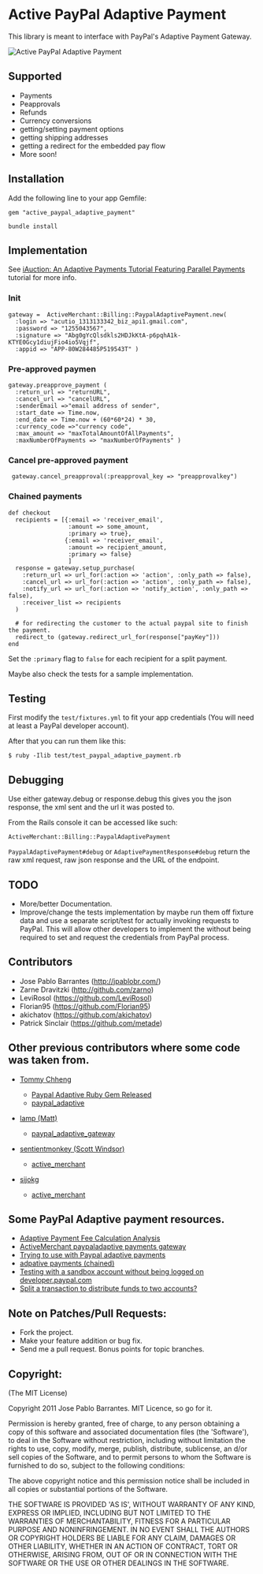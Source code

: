 # Active PayPal Adaptive Payment

This library is meant to interface with PayPal's Adaptive Payment Gateway.

[Active Merchant]:http://www.activemerchant.org

![Active PayPal Adaptive Payment](https://github.com/jpablobr/active_paypal_adaptive_payment/raw/master/doc/split.jpg)

## Supported

* Payments
* Peapprovals
* Refunds
* Currency conversions
* getting/setting payment options
* getting shipping addresses
* getting a redirect for the embedded pay flow
* More soon!

## Installation

Add the following line to your app Gemfile:

    gem "active_paypal_adaptive_payment"

    bundle install

## Implementation

See [iAuction: An Adaptive Payments Tutorial Featuring Parallel Payments](https://www.x.com/docs/DOC-2505) tutorial for more info.

### Init

    gateway =  ActiveMerchant::Billing::PaypalAdaptivePayment.new(
      :login => "acutio_1313133342_biz_api1.gmail.com",
      :password => "1255043567",
      :signature => "Abg0gYcQlsdkls2HDJkKtA-p6pqhA1k-KTYE0Gcy1diujFio4io5Vqjf",
      :appid => "APP-80W284485P519543T" )

### Pre-approved paymen

    gateway.preapprove_payment (
      :return_url => "returnURL",
      :cancel_url => "cancelURL",
      :senderEmail =>"email address of sender",
      :start_date => Time.now,
      :end_date => Time.now + (60*60*24) * 30,
      :currency_code =>"currency code",
      :max_amount => "maxTotalAmountOfAllPayments",
      :maxNumberOfPayments => "maxNumberOfPayments" )

### Cancel pre-approved payment

     gateway.cancel_preapproval(:preapproval_key => "preapprovalkey")

### Chained payments

    def checkout
      recipients = [{:email => 'receiver_email',
                     :amount => some_amount,
                     :primary => true},
                    {:email => 'receiver_email',
                     :amount => recipient_amount,
                     :primary => false}
                     ]
      response = gateway.setup_purchase(
        :return_url => url_for(:action => 'action', :only_path => false),
        :cancel_url => url_for(:action => 'action', :only_path => false),
        :notify_url => url_for(:action => 'notify_action', :only_path => false),
        :receiver_list => recipients
      )

      # for redirecting the customer to the actual paypal site to finish the payment.
      redirect_to (gateway.redirect_url_for(response["payKey"]))
    end

Set the `:primary` flag to `false` for each recipient for a split payment.

Maybe also check the tests for a sample implementation.

## Testing

First modify the `test/fixtures.yml` to fit your app credentials (You
will need at least a PayPal developer account).

After that you can run them like this:

    $ ruby -Ilib test/test_paypal_adaptive_payment.rb

## Debugging

Use either gateway.debug or response.debug this gives you the json
response, the xml sent and the url it was posted to.

From the Rails console it can be accessed like such:

    ActiveMerchant::Billing::PaypalAdaptivePayment

`PaypalAdaptivePayment#debug` or `AdaptivePaymentResponse#debug` return the raw
xml request, raw json response and the URL of the endpoint.

## TODO

* More/better Documentation.
* Improve/change the tests implementation by maybe run them off
  fixture data and use a separate script/test for actually invoking
  requests to PayPal. This will allow other developers to implement
  the without being required to set and request the credentials from
  PayPal process.

## Contributors

* Jose Pablo Barrantes (<http://jpablobr.com/>)
* Zarne Dravitzki (<http://github.com/zarno>)
* LeviRosol (<https://github.com/LeviRosol>)
* Florian95 (<https://github.com/Florian95>)
* akichatov (<https://github.com/akichatov>)
* Patrick Sinclair (<https://github.com/metade>)

## Other previous contributors where some code was taken from.

* [Tommy Chheng](http://tommy.chheng.com)
  - [Paypal Adaptive Ruby Gem Released](http://tommy.chheng.com/2009/12/29/paypal-adaptive-ruby-gem-released/)
  - [paypal_adaptive](https://github.com/tc/paypal_adaptive)

* [lamp (Matt)](https://github.com/lamp)
  - [paypal_adaptive_gateway](https://github.com/lamp/paypal_adaptive_gateway)

* [sentientmonkey (Scott Windsor)](https://github.com/sentientmonkey)
  - [active_merchant](https://github.com/sentientmonkey/active_merchant)

* [sijokg](https://github.com/sijokg)
  - [active_merchant](https://github.com/sijokg/active_merchant)

## Some PayPal Adaptive payment resources.

* [Adaptive Payment Fee Calculation Analysis](https://www.x.com/docs/DOC-2401)
* [ActiveMerchant paypaladaptive payments gateway](http://www.rorexperts.com/activemerchant-paypaladaptive-payments-gateway-t2245.html)
* [Trying to use with Paypal adaptive payments](http://groups.google.com/group/activemerchant/browse_thread/thread/866ad7dc5019c199/2a280b7dc396c41b?lnk=gst&q=adaptive+payment#2a280b7dc396c41b)
* [adpative payments (chained)](http://groups.google.com/group/activemerchant/browse_thread/thread/165c3e0bf4d10c02/aa8dd082b58354d9?lnk=gst&q=adaptive+payment#aa8dd082b58354d9)
* [Testing with a sandbox account without being logged on developer.paypal.com](http://groups.google.com/group/activemerchant/browse_thread/thread/ad69fc8116bfdf64/483f22071bb25e25?lnk=gst&q=adaptive+payment#483f22071bb25e25)
* [Split a transaction to distribute funds to two accounts?](http://groups.google.com/group/activemerchant/browse_thread/thread/e1f53087aee9d0c/2cd63df363861ce1?lnk=gst&q=adaptive+payment#2cd63df363861ce1)

## Note on Patches/Pull Requests:

* Fork the project.
* Make your feature addition or bug fix.
* Send me a pull request. Bonus points for topic branches.

## Copyright:

(The MIT License)

Copyright 2011 Jose Pablo Barrantes. MIT Licence, so go for it.

Permission is hereby granted, free of charge, to any person obtaining a
copy of this software and associated documentation files (the
'Software'), to deal in the Software without restriction, including
without limitation the rights to use, copy, modify, merge, publish,
distribute, sublicense, an d/or sell copies of the Software, and to
permit persons to whom the Software is furnished to do so, subject to
the following conditions:

The above copyright notice and this permission notice shall be included
in all copies or substantial portions of the Software.

THE SOFTWARE IS PROVIDED 'AS IS', WITHOUT WARRANTY OF ANY KIND, EXPRESS
OR IMPLIED, INCLUDING BUT NOT LIMITED TO THE WARRANTIES OF
MERCHANTABILITY, FITNESS FOR A PARTICULAR PURPOSE AND NONINFRINGEMENT.
IN NO EVENT SHALL THE AUTHORS OR COPYRIGHT HOLDERS BE LIABLE FOR ANY
CLAIM, DAMAGES OR OTHER LIABILITY, WHETHER IN AN ACTION OF CONTRACT,
TORT OR OTHERWISE, ARISING FROM, OUT OF OR IN CONNECTION WITH THE
SOFTWARE OR THE USE OR OTHER DEALINGS IN THE SOFTWARE.
